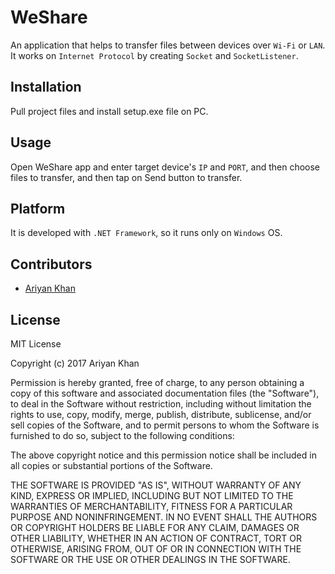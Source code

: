 # WeShare  

An application that helps to transfer files between devices over `Wi-Fi` or `LAN`. It works on `Internet Protocol` by creating `Socket` and `SocketListener`.

## Installation

Pull project files and install setup.exe file on PC.

## Usage

Open WeShare app and enter target device's `IP` and `PORT`, and then choose files to transfer, and then
tap on Send button to transfer.

## Platform

It is developed with `.NET Framework`, so it runs only on `Windows` OS.

## Contributors

* [Ariyan Khan](https://github.com/ariyankhan)

## License

MIT License

Copyright (c) 2017 Ariyan Khan

Permission is hereby granted, free of charge, to any person obtaining a copy
of this software and associated documentation files (the "Software"), to deal
in the Software without restriction, including without limitation the rights
to use, copy, modify, merge, publish, distribute, sublicense, and/or sell
copies of the Software, and to permit persons to whom the Software is
furnished to do so, subject to the following conditions:

The above copyright notice and this permission notice shall be included in all
copies or substantial portions of the Software.

THE SOFTWARE IS PROVIDED "AS IS", WITHOUT WARRANTY OF ANY KIND, EXPRESS OR
IMPLIED, INCLUDING BUT NOT LIMITED TO THE WARRANTIES OF MERCHANTABILITY,
FITNESS FOR A PARTICULAR PURPOSE AND NONINFRINGEMENT. IN NO EVENT SHALL THE
AUTHORS OR COPYRIGHT HOLDERS BE LIABLE FOR ANY CLAIM, DAMAGES OR OTHER
LIABILITY, WHETHER IN AN ACTION OF CONTRACT, TORT OR OTHERWISE, ARISING FROM,
OUT OF OR IN CONNECTION WITH THE SOFTWARE OR THE USE OR OTHER DEALINGS IN THE
SOFTWARE.

    




